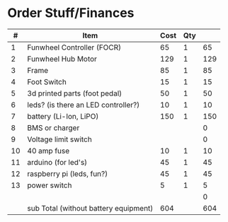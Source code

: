 <!-- .slide: data-background="./Images/header.svg" data-background-repeat="none" data-background-size="40% 40%" data-background-position="center 10%" class="header" -->
# Order Stuff/Finances

<!-- Put a link to the slides so that students can find them -->

<!-- 
➡️ [**Slides**](/gunterBotsEngineeringCourse/Slides/Lesson2.html ':ignore')
>
<!-- >

!-- ![Image of Engineering Design Circle](../engineeringDesignProcess.png)

 -->

| #  | Item                                 | Cost | Qty |     |
|----|--------------------------------------|------|-----|-----|
| 1  | Funwheel Controller (FOCR)           | 65   | 1   | 65  |
| 2  | Funwheel Hub Motor                   | 129  | 1   | 129 |
| 3  | Frame                                | 85   | 1   | 85  |
| 4  | Foot Switch                          | 15   | 1   | 15  |
| 5  | 3d printed parts (foot pedal)        | 50   | 1   | 50  |
| 6  | leds?  (is there an LED controller?) | 10   | 1   | 10  |
| 7  | battery (Li-Ion, LiPO)               | 150  | 1   | 150 |
| 8  | BMS or charger                       |      |     | 0   |
| 9  | Voltage limit switch                 |      |     | 0   |
| 10 | 40 amp fuse                          | 10   | 1   | 10  |
| 11 | arduino (for led's)                  | 45   | 1   | 45  |
| 12 | raspberry pi (leds, fun?)            | 45   | 1   | 45  |
| 13 | power switch                         | 5    | 1   | 5   |
|    |                                      |      |     | 0   |
|    | sub Total  (without battery equipment)                          | 604  |     | 604 |


<!-- > -->